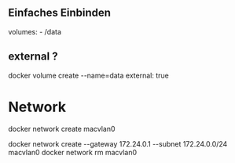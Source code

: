 ## Einfaches Einbinden
volumes:
      - /data

## external ?
docker volume create --name=data
    external: true


# Network
docker network create macvlan0

docker network create --gateway 172.24.0.1 --subnet 172.24.0.0/24 macvlan0
docker network rm macvlan0
